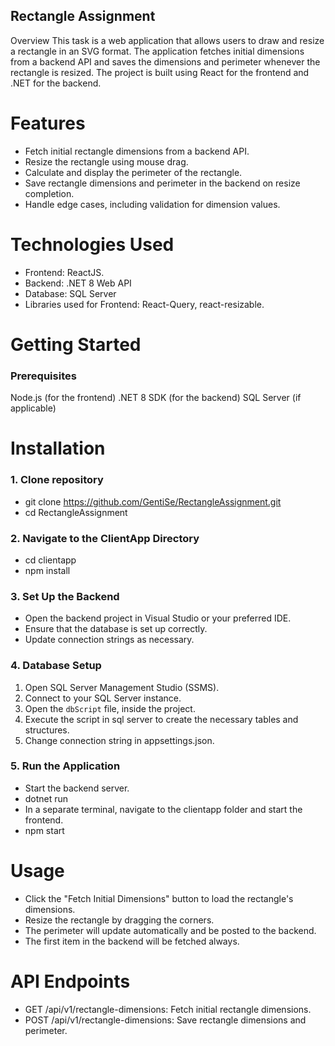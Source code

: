 ## Rectangle Assignment
Overview
This task is a web application that allows users to draw and resize a rectangle in an SVG format. The application fetches initial dimensions from a backend API and saves the dimensions and perimeter whenever the rectangle is resized. The project is built using React for the frontend and .NET for the backend.

# Features
- Fetch initial rectangle dimensions from a backend API.
- Resize the rectangle using mouse drag.
- Calculate and display the perimeter of the rectangle.
- Save rectangle dimensions and perimeter in the backend on resize completion.
- Handle edge cases, including validation for dimension values.

# Technologies Used
- Frontend: ReactJS.
- Backend: .NET 8 Web API
- Database: SQL Server
- Libraries used for Frontend: React-Query, react-resizable.

# Getting Started
### Prerequisites
Node.js (for the frontend)
.NET 8 SDK (for the backend)
SQL Server (if applicable)

# Installation
### 1. Clone repository
- git clone https://github.com/GentiSe/RectangleAssignment.git
- cd RectangleAssignment
### 2. Navigate to the ClientApp Directory
- cd clientapp
- npm install
### 3. Set Up the Backend
- Open the backend project in Visual Studio or your preferred IDE.
- Ensure that the database is set up correctly.
- Update connection strings as necessary.
### 4. Database Setup
1. Open SQL Server Management Studio (SSMS).
2. Connect to your SQL Server instance.
3. Open the `dbScript` file, inside the project.
4. Execute the script in sql server to create the necessary tables and structures.
5. Change connection string in appsettings.json.

 ### 5. Run the Application
- Start the backend server.
- dotnet run
- In a separate terminal, navigate to the clientapp folder and start the frontend.
- npm start

# Usage
- Click the "Fetch Initial Dimensions" button to load the rectangle's dimensions.
- Resize the rectangle by dragging the corners.
- The perimeter will update automatically and be posted to the backend.
- The first item in the backend will be fetched always.

# API Endpoints
- GET /api/v1/rectangle-dimensions: Fetch initial rectangle dimensions.
- POST /api/v1/rectangle-dimensions: Save rectangle dimensions and perimeter.
